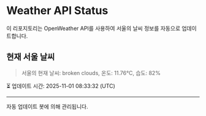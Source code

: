 
# Weather API Status

이 리포지토리는 OpenWeather API를 사용하여 서울의 날씨 정보를 자동으로 업데이트합니다.

## 현재 서울 날씨
> 서울의 현재 날씨: broken clouds, 온도: 11.76°C, 습도: 82%

⏳ 업데이트 시간: 2025-11-01 08:33:32 (UTC)

---
자동 업데이트 봇에 의해 관리됩니다.
